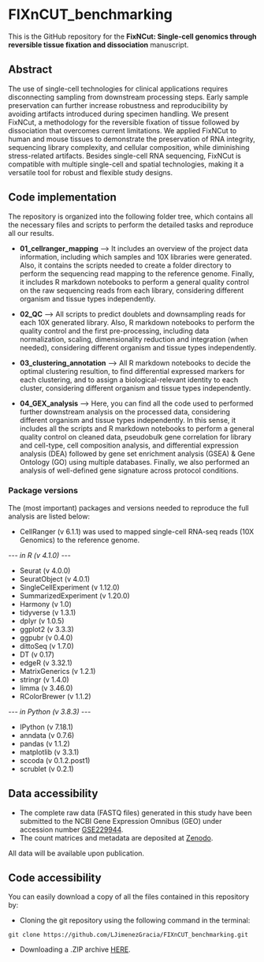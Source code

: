 # FIXnCUT_benchmarking

This is the GitHub repository for the **FixNCut: Single-cell genomics through reversible tissue fixation and dissociation** manuscript.


## Abstract

The use of single-cell technologies for clinical applications requires disconnecting sampling from downstream processing steps. Early sample preservation can further increase robustness and reproducibility by avoiding artifacts introduced during specimen handling. We present FixNCut, a methodology for the reversible fixation of tissue followed by dissociation that overcomes current limitations. We applied FixNCut to human and mouse tissues to demonstrate the preservation of RNA integrity, sequencing library complexity, and cellular composition, while diminishing stress-related artifacts. Besides single-cell RNA sequencing, FixNCut is compatible with multiple single-cell and spatial technologies, making it a versatile tool for robust and flexible study designs.


## Code implementation

The repository is organized into the following folder tree, which contains all the necessary files and scripts to perform the detailed tasks and reproduce all our results.

* **01_cellranger_mapping** --> It includes an overview of the project data information, including which samples and 10X libraries were generated. Also, it contains the scripts needed to create a folder directory to perform the sequencing read mapping to the reference genome. Finally, it includes R markdown notebooks to perform a general quality control on the raw sequencing reads from each library, considering different organism and tissue types independently.

* **02_QC** --> All scripts to predict doublets and downsampling reads for each 10X generated library. Also, R markdown notebooks to perform the quality control and the first pre-processing, including data normalization, scaling, dimensionality reduction and integration (when needed), considering different organism and tissue types independently.

* **03_clustering_annotation** --> All R markdown notebooks to decide the optimal clustering resultion, to find differential expressed markers for each clustering, and to assign a biological-relevant identity to each cluster, considering different organism and tissue types independently.

* **04_GEX_analysis** --> Here, you can find all the code used to performed further downstream analysis on the processed data, considering different organism and tissue types independently. In this sense, it includes all the scripts and R markdown notebooks to perform a general quality control on cleaned data, pseudobulk gene correlation for library and cell-type, cell composition analysis, and differential expression analysis (DEA) followed by gene set enrichment analysis (GSEA) & Gene Ontology (GO) using multiple databases. Finally, we also performed an analysis of well-defined gene signature across protocol conditions.

### Package versions

The (most important) packages and versions needed to reproduce the full analysis are listed below:

* CellRanger (v 6.1.1) was used to mapped single-cell RNA-seq reads (10X Genomics) to the reference genome.

*--- in R (v 4.1.0) ---*
* Seurat (v 4.0.0)
* SeuratObject (v 4.0.1)
* SingleCellExperiment (v 1.12.0)
* SummarizedExperiment (v 1.20.0)
* Harmony (v 1.0)
* tidyverse (v 1.3.1)
* dplyr (v 1.0.5)
* ggplot2 (v 3.3.3)
* ggpubr (v 0.4.0)
* dittoSeq (v 1.7.0)
* DT (v 0.17)
* edgeR (v 3.32.1)
* MatrixGenerics (v 1.2.1)
* stringr (v 1.4.0)
* limma (v 3.46.0)
* RColorBrewer (v 1.1.2)

*--- in Python (v 3.8.3) ---*
* IPython (v 7.18.1)
* anndata (v 0.7.6)
* pandas (v 1.1.2)
* matplotlib (v 3.3.1)
* sccoda (v 0.1.2.post1)
* scrublet (v 0.2.1)


## Data accessibility

* The complete raw data (FASTQ files) generated in this study have been submitted to the NCBI Gene Expression Omnibus (GEO) under accession number [GSE229944](https://www.ncbi.nlm.nih.gov/geo/query/acc.cgi?acc=GSE229944).
* The count matrices and metadata are deposited at [Zenodo](https://zenodo.org/doi/10.5281/zenodo.7837623).

All data will be available upon publication.


## Code accessibility

You can easily download a copy of all the files contained in this repository by:

* Cloning the git repository using the following command in the terminal:

`git clone https://github.com/LJimenezGracia/FIXnCUT_benchmarking.git`

* Downloading a .ZIP archive [HERE](https://github.com/LJimenezGracia/FIXnCUT_benchmarking/archive/refs/heads/main.zip).

